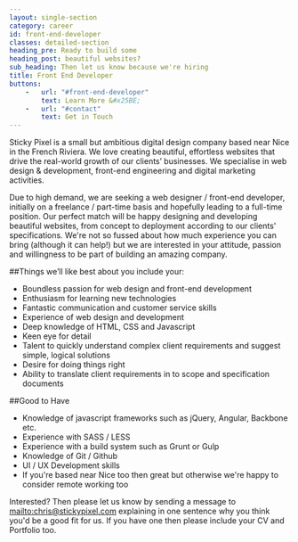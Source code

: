 ```yaml
---
layout: single-section
category: career
id: front-end-developer
classes: detailed-section
heading_pre: Ready to build some
heading_post: beautiful websites?
sub_heading: Then let us know because we're hiring
title: Front End Developer
buttons:
    -   url: "#front-end-developer"
        text: Learn More &#x25BE;
    -   url: "#contact"
        text: Get in Touch
---
```


Sticky Pixel is a small but ambitious digital design company based near Nice in the French Riviera. We love creating beautiful, effortless websites that drive the real-world growth of our clients’ businesses. We specialise in web design & development, front-end engineering and digital marketing activities.

Due to high demand, we are seeking a web designer / front-end developer, initially on a freelance / part-time basis and hopefully leading to a full-time position. Our perfect match will be happy designing and developing beautiful websites, from concept to deployment according to our clients' specifications. We're not so fussed about how much experience you can bring (although it can help!) but we are interested in your attitude, passion and willingness to be part of building an amazing company.

##Things we’ll like best about you include your:
* Boundless passion for web design and front-end development
* Enthusiasm for learning new technologies
* Fantastic communication and customer service skills
* Experience of web design and development
* Deep knowledge of HTML, CSS and Javascript
* Keen eye for detail
* Talent to quickly understand complex client requirements and suggest simple, logical solutions
* Desire for doing things right
* Ability to translate client requirements in to scope and specification documents

##Good to Have
* Knowledge of javascript frameworks such as jQuery, Angular, Backbone etc.
* Experience with SASS / LESS
* Experience with a build system such as Grunt or Gulp
* Knowledge of Git / Github
* UI / UX Development skills
* If you're based near Nice too then great but otherwise we're happy to consider remote working too

Interested? Then please let us know by sending a message to <mailto:chris@stickypixel.com> explaining in one sentence why you think you'd be a good fit for us. If you have one then please include your CV and Portfolio too.
